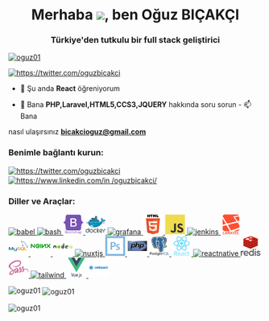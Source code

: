 <h1 align="center">Merhaba <img width="30px" src="https://user-images.githubusercontent.com/53148314/120832912-d7576900-c569-11eb-8de9-71da3412c259.gif"/>, ben Oğuz BIÇAKÇI</h1>
<h3 align="center">Türkiye'den tutkulu bir full stack geliştirici</h3>
<p align="left"> 
 <a href="https://github.com/oguz01">
<img src="https://github-profile-trophy.vercel.app/?username=oguz01" alt="oguz01"/>
</a> 
</p>
<p align="left"> 
<a href ="https://twitter.com/oguzbicakci" target="_blank">
<img src="https://img.shields.io/twitter/follow/oguzbicakci?logo=twitter&style=for-the-badge" alt="https://twitter.com/oguzbicakci"/>
</a> 
</p>

- 🌱 Şu anda **React** öğreniyorum

- 💬 Bana **PHP,Laravel,HTML5,CCS3,JQUERY** hakkında soru sorun - 📫 Bana

nasıl ulaşırsınız **bicakcioguz@gmail.com**

<h3 align="left">Benimle bağlantı kurun:</h3>
<p hizalama="sol">
<a href="https://twitter.com/https://twitter.com/oguzbicakci" target="boş">
<img align="center" src="https://raw.githubusercontent.com/rahuldkjain/github-profile-readme-generator/master/src/images/icons/Social/twitter.svg" alt="https://twitter.com/oguzbicakci" height="30" width="40" />
</a>
<a href="https://linkedin.com/in/https://www.linkedin.com/in/oguzbicakci/" target="blank">
<img align="center" src="https://raw.githubusercontent.com/rahuldkjain/github-profile-readme-generator/master/src/images/icons/Social/linked-in-alt.svg"  alt="https://www.linkedin.com/in /oguzbicakci/" height="30" width="40"/>
</a>
</p>

<h3 align="left">Diller ve Araçlar:</h3>
<p align="left"> <a href="https://babeljs.io/" target="_blank" rel="noreferrer"> 
<img src="https://www.vectorlogo.zone/logos/babeljs/babeljs-icon.svg" alt="babel" width="40" height="40"/> 
</a> 
<a href="https://www.gnu.org/software/bash/" hedef ="_blank" rel="noreferrer"> 
<img src="https://www.vectorlogo.zone/logos/gnu_bash/gnu_bash-icon.svg" alt="bash" width="40" height="40" /> </a> 
<a href="https://getbootstrap.com" target="_blank" rel="noreferrer"> <img src="https://raw.githubusercontent.com/devicons/devicon/master/icons/bootstrap/bootstrap-plain-wordmark.svg" alt="bootstrap" width="40" height="40"/> 
</a> 
<a href="https://www.docker.com/" target="_blank" rel="noreferrer"> 
<img src="https://raw.githubusercontent.com/devicons/devicon/master/icons/docker/docker-original-wordmark.svg" alt="docker" width="40" height="40"/> 
</a> 
<a href="https://grafana.com" target="_blank" rel="noreferrer">
<img src= "https://www.vectorlogo.zone/logos/grafana/grafana-icon.svg" alt="grafana" width="40" height="40"/> </a> <a href="https://www.w3.org/html/" target="_blank" rel="noreferrer"> 
<img src="https://raw.githubusercontent.com/devicons/devicon/master/icons/html5/html5-original-wordmark.svg" alt="html5" width="40" height="40"/> 
</a> <a href="https://developer.mozilla.org/en-US/docs/Web/JavaScript" target="_blank" rel="noreferrer"> 
<img src="https://raw.githubusercontent.com/devicons/devicon/master/icons/javascript/javascript-original.svg" alt="javascript" width="40" height="40"/> 
</a> 
<a href="https://www.jenkins.io" target="_blank" rel="noreferrer"> 
<img src="https://www.vectorlogo.zone/logos/jenkins/jenkins-icon.svg" alt="jenkins" width="40" height="40"/> </a> <a href="https://laravel.com/" hedef ="_blank" rel="noreferrer"> 
<img src="https://raw.githubusercontent.com/devicons/devicon/master/icons/laravel/laravel-plain-wordmark.svg" alt="laravel" width= "40" height="40"/> 
</a> 
<a href="https://www.mysql.com/" target="_blank" rel="noreferrer"> 
<img src="https://raw.githubusercontent.com/devicons/devicon/master/icons/mysql/mysql-original-wordmark.svg" alt="mysql" width="40" height="40"/> 
</a> 
<a href="https://www.nginx.com" target="_blank" rel="noreferrer"> 
<img src="https://raw.githubusercontent.com/devicons/devicon/master/icons/nginx/nginx-original.svg" alt="nginx" width="40" height="40"/> 
</a> 
<a href="https://nodejs.org" target="_blank" rel="noreferrer" > 
<img src="https://raw.githubusercontent.com/devicons/devicon/master/icons/nodejs/nodejs-original-wordmark.svg" alt="nodejs" width="40" height="40"/> 
</a> 
<a href="https://nuxtjs.org/" target="_blank" rel="noreferrer"> 
<img src="https://www.vectorlogo.zone/logos/nuxtjs/nuxtjs-icon.svg"alt="nuxtjs" width="40" height="40"/> 
</a> 
<a href="https://www.photoshop.com/en" target="_blank" rel="noreferrer"> 
<img src="https://raw.githubusercontent.com/devicons/devicon/master/icons/photoshop/photoshop-line.svg" alt="photoshop" width="40" height="40"/> 
</a> 
<a href="https://www.php.net" target="_blank" rel="noreferrer"> 
<img src="https://raw.githubusercontent.com/devicons/devicon/master/icons/php/php-original.svg" alt="php" width="40" height="40"/> 
</a> 
<a href="https://www.postgresql.org" target="_blank"rel="noreferrer"> 
<img src="https://raw.githubusercontent.com/devicons/devicon/master/icons/postgresql/postgresql-original-wordmark.svg" alt="postgresql" width="40" height ="40"/> 
</a> 
<a href="https://reactjs.org/" target="_blank" rel="noreferrer"> 
<img src="https://raw.githubusercontent.com/devicons/devicon/master/icons/react/react-original-wordmark.svg" alt="react" width="40" height="40"/> 
</a> 
<a href="https://reactnative.dev/" target="_blank" rel="noreferrer"> 
<img src="https://reactnative.dev/img/header_logo.svg" alt="reactnative" width="40"height="40"/> 
</a> 
<a href="https://redis.io" target="_blank" rel="noreferrer"> 
<img src="https://raw.githubusercontent.com/devicons/devicon/master/icons/redis/redis-original-wordmark.svg" alt="redis" width="40" height="40"/> 
</a> 
<a href="https://sass-lang.com" target="_blank" rel="noreferrer"> 
<img src="https://raw.githubusercontent.com/devicons/devicon/master/icons/sass/sass-original.svg" alt="sass " width="40" height="40"/> 
</a> 
<a href="https://tailwindcss.com/" target="_blank" rel="noreferrer"> 
<img src="https://www.vectorlogo.zone/logos/tailwindcss/tailwindcss-icon.svg" alt="tailwind" width="40" height="40"/> 
</a> 
<a href=" https://vuejs.org/" target="_blank" rel="noreferrer"> 
<img src="https://raw.githubusercontent.com/devicons/devicon/master/icons/vuejs/vuejs-original-wordmark.svg" alt="vuejs" width="40" height="40"/> 
</a> 
<a href="https://webpack.js.org" target="_blank" rel="noreferrer"> 
<img src="https://raw.githubusercontent.com/devicons/devicon/d00d0969292a6569d45b06d3f350f463a0107b0d/icons/webpack/webpack-original-wordmark.svg" alt="webpack" width="40"yükseklik="40"/> 
</a> 
</p>

<p><img align="left" src="https://github-readme-stats.vercel.app/api/top-langs?username=oguz01&show_icons=true&locale=tr&layout=compact" alt="oguz01" /> </p>

<p> <img align="center" src="https://github-readme-stats.vercel.app/api?username=oguz01&show_icons=true&locale=en" alt="oguz01" /> </p>

<p><img align="center" src="https://github-readme-streak-stats.herokuapp.com/?user=oguz01&" alt="oguz01" /></p>
